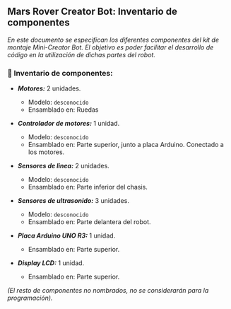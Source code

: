 ## Mars Rover Creator Bot: Inventario de componentes

*En este documento se especifican los diferentes componentes del kit de montaje Mini-Creator Bot. El objetivo es poder facilitar el desarrollo de código en la utilización de dichas partes del robot.*

### :book: Inventario de componentes:

* ***Motores:*** 2 unidades.
  * Modelo: `desconocido`
  * Ensamblado en: Ruedas

* ***Controlador de motores:*** 1 unidad.
  * Modelo: `desconocido`
  * Ensamblado en: Parte superior, junto a placa Arduino. Conectado a los motores.

* ***Sensores de linea:*** 2 unidades.
  * Modelo: `desconocido`
  * Ensamblado en: Parte inferior del chasis.

* ***Sensores de ultrasonido:*** 3 unidades.
  * Modelo: `desconocido`
  * Ensamblado en: Parte delantera del robot.

* ***Placa Arduino UNO R3:*** 1 unidad.
  * Ensamblado en: Parte superior.

* ***Display LCD:*** 1 unidad.
  * Ensamblado en: Parte superior.

*(El resto de componentes no nombrados, no se considerarán para la programación).*